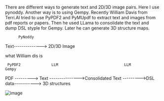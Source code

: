 There are different ways to generate text and 2D/3D image pairs.
Here I use pynoddy. Another way is to using Gempy.
Recently William Davis from Terri.AI tried to use PyPDF2 and PyMUpdf to extract text and images from pdf reports or papers.
Then he used LLama to consolidate the text and dump DSL styple for Gempy. Later he can generate 3D structure maps.

          PyNoddy
Text--------------> 2D/3D Image

what William dis is

     PyPDF2              LLM                              LLM              Gempy
PDF ---------> Text --------------->Consolidated Text --------->DSL data-----------> 3D structures

![image](https://github.com/user-attachments/assets/a0fa775a-8e06-43f3-b13f-5451ad93b9d4)
